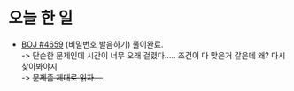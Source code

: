 # 오늘 한 일

* [BOJ #4659](https://www.acmicpc.net/problem/4659) (비밀번호 발음하기) 풀이완료.  
-> 단순한 문제인데 시간이 너무 오래 걸렸다..... 조건이 다 맞은거 같은데 왜? 다시 찾아봐야지  
-> ~~문제좀 제대로 읽자....~~
